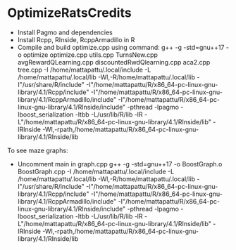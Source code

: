 # OptimizeRatsCredits

- Install Pagmo and dependencies
- Install Rcpp, RInside, RcppArmadillo in R
- Compile and build optimize.cpp using command:
g++ -g -std=gnu++17 -o optimize optimize.cpp utils.cpp TurnsNew.cpp avgRewardQLearning.cpp discountedRwdQlearning.cpp aca2.cpp tree.cpp -I /home/mattapattu/.local/include -L /home/mattapattu/.local/lib -Wl,-R/home/mattapattu/.local/lib -I"/usr/share/R/include" -I"/home/mattapattu/R/x86_64-pc-linux-gnu-library/4.1/Rcpp/include" -I"/home/mattapattu/R/x86_64-pc-linux-gnu-library/4.1/RcppArmadillo/include" -I"/home/mattapattu/R/x86_64-pc-linux-gnu-library/4.1/RInside/include" -pthread -lpagmo -lboost_serialization -ltbb -L/usr/lib/R/lib -lR -L"/home/mattapattu/R/x86_64-pc-linux-gnu-library/4.1/RInside/lib" -lRInside -Wl,-rpath,/home/mattapattu/R/x86_64-pc-linux-gnu-library/4.1/RInside/lib


To see maze graphs:
- Uncomment main in graph.cpp
 g++ -g -std=gnu++17 -o BoostGraph.o BoostGraph.cpp -I /home/mattapattu/.local/include -L /home/mattapattu/.local/lib -Wl,-R/home/mattapattu/.local/lib -I"/usr/share/R/include" -I"/home/mattapattu/R/x86_64-pc-linux-gnu-library/4.1/Rcpp/include" -I"/home/mattapattu/R/x86_64-pc-linux-gnu-library/4.1/RcppArmadillo/include" -I"/home/mattapattu/R/x86_64-pc-linux-gnu-library/4.1/RInside/include" -pthread -lpagmo -lboost_serialization -ltbb -L/usr/lib/R/lib -lR -L"/home/mattapattu/R/x86_64-pc-linux-gnu-library/4.1/RInside/lib" -lRInside -Wl,-rpath,/home/mattapattu/R/x86_64-pc-linux-gnu-library/4.1/RInside/lib

